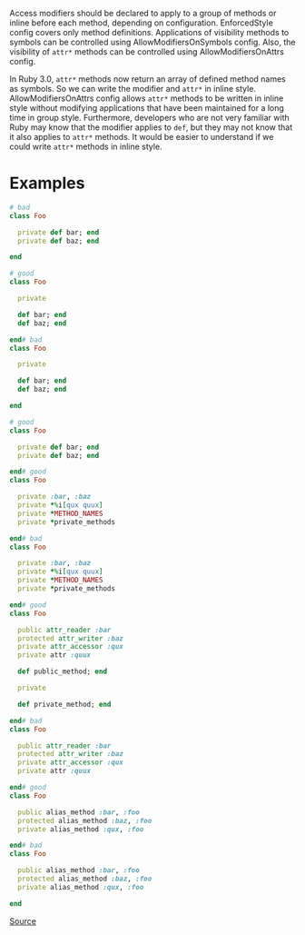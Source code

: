 
Access modifiers should be declared to apply to a group of methods
or inline before each method, depending on configuration.
EnforcedStyle config covers only method definitions.
Applications of visibility methods to symbols can be controlled
using AllowModifiersOnSymbols config.
Also, the visibility of `attr*` methods can be controlled using
AllowModifiersOnAttrs config.

In Ruby 3.0, `attr*` methods now return an array of defined method names
as symbols. So we can write the modifier and `attr*` in inline style.
AllowModifiersOnAttrs config allows `attr*` methods to be written in
inline style without modifying applications that have been maintained
for a long time in group style. Furthermore, developers who are not very
familiar with Ruby may know that the modifier applies to `def`, but they
may not know that it also applies to `attr*` methods. It would be easier
to understand if we could write `attr*` methods in inline style.

# Examples

```ruby
# bad
class Foo

  private def bar; end
  private def baz; end

end

# good
class Foo

  private

  def bar; end
  def baz; end

end# bad
class Foo

  private

  def bar; end
  def baz; end

end

# good
class Foo

  private def bar; end
  private def baz; end

end# good
class Foo

  private :bar, :baz
  private *%i[qux quux]
  private *METHOD_NAMES
  private *private_methods

end# bad
class Foo

  private :bar, :baz
  private *%i[qux quux]
  private *METHOD_NAMES
  private *private_methods

end# good
class Foo

  public attr_reader :bar
  protected attr_writer :baz
  private attr_accessor :qux
  private attr :quux

  def public_method; end

  private

  def private_method; end

end# bad
class Foo

  public attr_reader :bar
  protected attr_writer :baz
  private attr_accessor :qux
  private attr :quux

end# good
class Foo

  public alias_method :bar, :foo
  protected alias_method :baz, :foo
  private alias_method :qux, :foo

end# bad
class Foo

  public alias_method :bar, :foo
  protected alias_method :baz, :foo
  private alias_method :qux, :foo

end
```

[Source](http://www.rubydoc.info/gems/rubocop/RuboCop/Cop/Style/AccessModifierDeclarations)